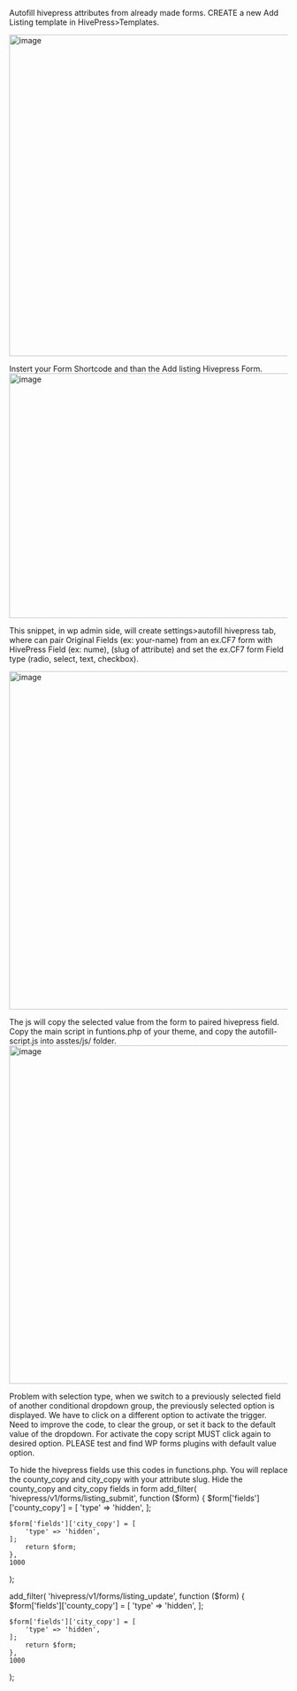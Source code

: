 Autofill hivepress attributes from already made forms.
CREATE a new Add Listing template in HivePress>Templates.

<img width="1264" height="581" alt="image" src="https://github.com/user-attachments/assets/3c2cd6c5-3a51-45af-a750-b9c4899116cc" />

Instert your Form Shortcode and than the Add listing Hivepress Form.
<img width="1265" height="442" alt="image" src="https://github.com/user-attachments/assets/220ab858-81db-4fb5-b4e9-cabd625648ce" />

This snippet, in wp admin side, will create settings>autofill hivepress tab, where can pair
Original Fields (ex: your-name) from an ex.CF7 form with HivePress Field (ex: nume), (slug of attribute)
and set the ex.CF7 form Field type (radio, select, text, checkbox).

<img width="1066" height="611" alt="image" src="https://github.com/user-attachments/assets/8f66cf8f-2bc4-48cd-96bc-88682230dd55" />


The js will copy the selected value from the form to paired hivepress field. 
Copy the main script in funtions.php of your theme, and copy the autofill-script.js into asstes/js/ folder.
<img width="1259" height="611" alt="image" src="https://github.com/user-attachments/assets/4ad9acb1-e1ab-4d8b-a9a5-66268752e747" />

Problem with selection type, when we switch to a previously selected field of another conditional dropdown group, the previously selected option is displayed. We have to click on a different option to activate the trigger. Need to improve the code, to clear the group, or set it back to the default value of the dropdown. For activate the copy script MUST click again to desired option. PLEASE test and find WP forms plugins with default value option.

To hide the hivepress fields use this codes in functions.php. You will replace the county_copy and city_copy with your attribute slug.
 Hide the county_copy  and city_copy fields in form
add_filter(
    'hivepress/v1/forms/listing_submit',
    function ($form) {
       $form['fields']['county_copy'] = [
        'type' => 'hidden',
    ];

    $form['fields']['city_copy'] = [
        'type' => 'hidden',
    ];
        return $form;
    },
    1000
);

add_filter(
    'hivepress/v1/forms/listing_update',
    function ($form) {
       $form['fields']['county_copy'] = [
        'type' => 'hidden',
    ];

    $form['fields']['city_copy'] = [
        'type' => 'hidden',
    ];
        return $form;
    },
    1000
);




